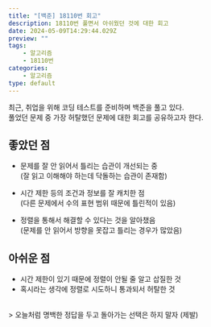 ```yaml
---
title: "[백준] 18110번 회고"
description: 18110번 풀면서 아쉬웠던 것에 대한 회고
date: 2024-05-09T14:29:44.029Z
preview: ""
tags:
    - 알고리즘
    - 18110번
categories:
    - 알고리즘
type: default
---
```


최근, 취업을 위해 코딩 테스트를 준비하며 백준을 풀고 있다. <br>
풀었던 문제 중 가장 허탈했던 문제에 대한 회고를 공유하고자 한다.

## 좋았던 점
- 문제를 잘 안 읽어서 틀리는 습관이 개선되는 중 <br>
(잘 읽고 이해해야 하는데 닥돌하는 습관이 존재함)

- 시간 제한 등의 조건과 정보를 잘 캐치한 점 <br>
(다른 문제에서 수의 표현 범위 때문에 틀린적이 있음)

- 정렬을 통해서 해결할 수 있다는 것을 알아챘음 <br>
(문제를 안 읽어서 방향을 못잡고 틀리는 경우가 많았음)

## 아쉬운 점
- 시간 제한이 있기 때문에 정렬이 안될 줄 알고 삽질한 것
- 혹시라는 생각에 정렬로 시도하니 통과되서 허탈한 것

<br>
> 오늘처럼 명백한 정답을 두고 돌아가는 선택은 하지 말자 (제발)